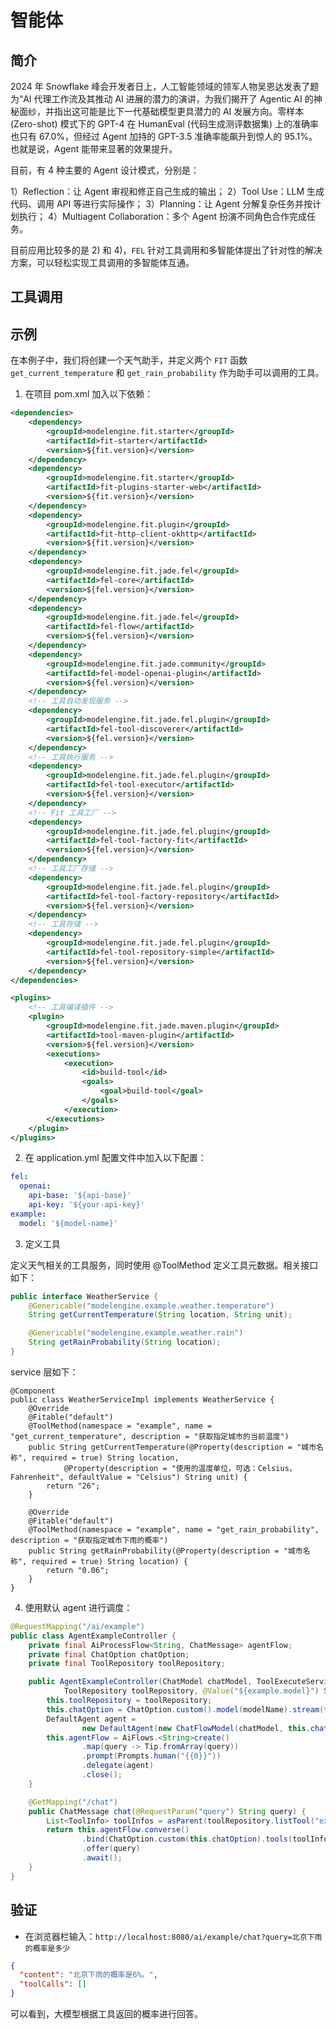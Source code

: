 # 智能体

## 简介

2024 年 Snowflake 峰会开发者日上，人工智能领域的领军人物吴恩达发表了题为“AI 代理工作流及其推动 AI 进展的潜力的演讲，为我们揭开了
Agentic AI 的神秘面纱，并指出这可能是比下一代基础模型更具潜力的 AI 发展方向。零样本 (Zero-shot) 模式下的 GPT-4 在
HumanEval (代码生成测评数据集) 上的准确率也只有 67.0%，但经过 Agent 加持的 GPT-3.5 准确率能飙升到惊人的 95.1%。也就是说，Agent
能带来显著的效果提升。

目前，有 4 种主要的 Agent 设计模式，分别是：

1）Reflection：让 Agent 审视和修正自己生成的输出；
2）Tool Use：LLM 生成代码、调用 API 等进行实际操作；
3）Planning：让 Agent 分解复杂任务并按计划执行；
4）Multiagent Collaboration：多个 Agent 扮演不同角色合作完成任务。

目前应用比较多的是 2) 和 4)，`FEL` 针对工具调用和多智能体提出了针对性的解决方案，可以轻松实现工具调用的多智能体互通。

## 工具调用


## 示例

在本例子中，我们将创建一个天气助手，并定义两个 `FIT` 函数 `get_current_temperature` 和 `get_rain_probability` 作为助手可以调用的工具。

1. 在项目 pom.xml 加入以下依赖：

``` xml
<dependencies>
    <dependency>
        <groupId>modelengine.fit.starter</groupId>
        <artifactId>fit-starter</artifactId>
        <version>${fit.version}</version>
    </dependency>
    <dependency>
        <groupId>modelengine.fit.starter</groupId>
        <artifactId>fit-plugins-starter-web</artifactId>
        <version>${fit.version}</version>
    </dependency>
    <dependency>
        <groupId>modelengine.fit.plugin</groupId>
        <artifactId>fit-http-client-okhttp</artifactId>
        <version>${fit.version}</version>
    </dependency>
    <dependency>
        <groupId>modelengine.fit.jade.fel</groupId>
        <artifactId>fel-core</artifactId>
        <version>${fel.version}</version>
    </dependency>
    <dependency>
        <groupId>modelengine.fit.jade.fel</groupId>
        <artifactId>fel-flow</artifactId>
        <version>${fel.version}</version>
    </dependency>
    <dependency>
        <groupId>modelengine.fit.jade.community</groupId>
        <artifactId>fel-model-openai-plugin</artifactId>
        <version>${fel.version}</version>
    </dependency>
    <!-- 工具自动发现服务 -->
    <dependency>
        <groupId>modelengine.fit.jade.fel.plugin</groupId>
        <artifactId>fel-tool-discoverer</artifactId>
        <version>${fel.version}</version>
    </dependency>
    <!-- 工具执行服务 -->
    <dependency>
        <groupId>modelengine.fit.jade.fel.plugin</groupId>
        <artifactId>fel-tool-executor</artifactId>
        <version>${fel.version}</version>
    </dependency>
    <!-- Fit 工具工厂 -->
    <dependency>
        <groupId>modelengine.fit.jade.fel.plugin</groupId>
        <artifactId>fel-tool-factory-fit</artifactId>
        <version>${fel.version}</version>
    </dependency>
    <!-- 工具工厂存储 -->
    <dependency>
        <groupId>modelengine.fit.jade.fel.plugin</groupId>
        <artifactId>fel-tool-factory-repository</artifactId>
        <version>${fel.version}</version>
    </dependency>
    <!-- 工具存储 -->
    <dependency>
        <groupId>modelengine.fit.jade.fel.plugin</groupId>
        <artifactId>fel-tool-repository-simple</artifactId>
        <version>${fel.version}</version>
    </dependency>
</dependencies>

<plugins>
    <!-- 工具编译插件 -->
    <plugin>
        <groupId>modelengine.fit.jade.maven.plugin</groupId>
        <artifactId>tool-maven-plugin</artifactId>
        <version>${fel.version}</version>
        <executions>
            <execution>
                <id>build-tool</id>
                <goals>
                    <goal>build-tool</goal>
                </goals>
            </execution>
        </executions>
    </plugin>
</plugins>
```

2. 在 application.yml 配置文件中加入以下配置：

```yaml
fel:
  openai:
    api-base: '${api-base}'
    api-key: '${your-api-key}'
example:
  model: '${model-name}'
```

3. 定义工具

定义天气相关的工具服务，同时使用 @ToolMethod 定义工具元数据。相关接口如下：

``` java
public interface WeatherService {
    @Genericable("modelengine.example.weather.temperature")
    String getCurrentTemperature(String location, String unit);

    @Genericable("modelengine.example.weather.rain")
    String getRainProbability(String location);
}
```

service 层如下：
```
@Component
public class WeatherServiceImpl implements WeatherService {
    @Override
    @Fitable("default")
    @ToolMethod(namespace = "example", name = "get_current_temperature", description = "获取指定城市的当前温度")
    public String getCurrentTemperature(@Property(description = "城市名称", required = true) String location,
            @Property(description = "使用的温度单位，可选：Celsius，Fahrenheit", defaultValue = "Celsius") String unit) {
        return "26";
    }

    @Override
    @Fitable("default")
    @ToolMethod(namespace = "example", name = "get_rain_probability", description = "获取指定城市下雨的概率")
    public String getRainProbability(@Property(description = "城市名称", required = true) String location) {
        return "0.06";
    }
}
```

4. 使用默认 agent 进行调度：

``` java
@RequestMapping("/ai/example")
public class AgentExampleController {
    private final AiProcessFlow<String, ChatMessage> agentFlow;
    private final ChatOption chatOption;
    private final ToolRepository toolRepository;

    public AgentExampleController(ChatModel chatModel, ToolExecuteService toolExecuteService,
            ToolRepository toolRepository, @Value("${example.model}") String modelName) {
        this.toolRepository = toolRepository;
        this.chatOption = ChatOption.custom().model(modelName).stream(false).build();
        DefaultAgent agent =
                new DefaultAgent(new ChatFlowModel(chatModel, this.chatOption), "example", toolExecuteService);
        this.agentFlow = AiFlows.<String>create()
                .map(query -> Tip.fromArray(query))
                .prompt(Prompts.human("{{0}}"))
                .delegate(agent)
                .close();
    }

    @GetMapping("/chat")
    public ChatMessage chat(@RequestParam("query") String query) {
        List<ToolInfo> toolInfos = asParent(toolRepository.listTool("example"));
        return this.agentFlow.converse()
                .bind(ChatOption.custom(this.chatOption).tools(toolInfos).build())
                .offer(query)
                .await();
    }
}
```

## 验证

- 在浏览器栏输入：`http://localhost:8080/ai/example/chat?query=北京下雨的概率是多少`

```json
{
  "content": "北京下雨的概率是6%。",
  "toolCalls": []
}
```
可以看到，大模型根据工具返回的概率进行回答。

